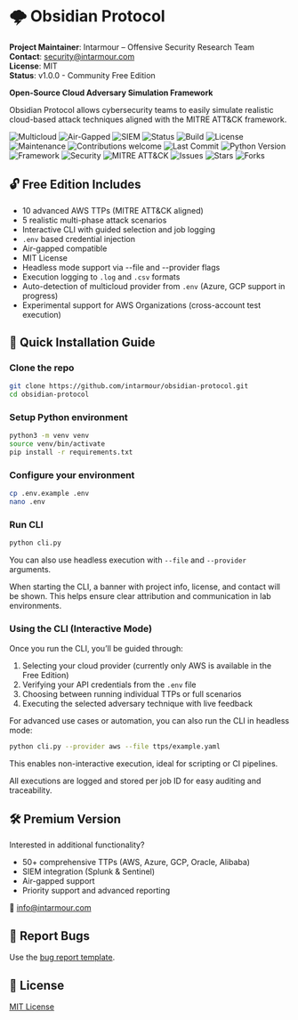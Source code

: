# 🌩️ Obsidian Protocol

**Project Maintainer**: Intarmour – Offensive Security Research Team  
**Contact**: [security@intarmour.com](mailto:security@intarmour.com)  
**License**: MIT  
**Status**: v1.0.0 - Community Free Edition  

**Open-Source Cloud Adversary Simulation Framework**

Obsidian Protocol allows cybersecurity teams to easily simulate realistic cloud-based attack techniques aligned with the MITRE ATT&CK framework.

![Multicloud](https://img.shields.io/badge/Multicloud-Ready-brightgreen)
![Air-Gapped](https://img.shields.io/badge/Air--Gapped-Compatible-blue)
![SIEM](https://img.shields.io/badge/SIEM-Splunk%20%7C%20Sentinel-orange)
![Status](https://img.shields.io/badge/Status-MVP--Complete%20%7C%20Headless--Ready-success)
![Build](https://img.shields.io/badge/Build-Passing-brightgreen)
![License](https://img.shields.io/badge/License-MIT-blue)
![Maintenance](https://img.shields.io/badge/Maintained-yes-brightgreen)
![Contributions welcome](https://img.shields.io/badge/Contributions-Welcome-ff69b4)
![Last Commit](https://img.shields.io/github/last-commit/intarmour/obsidian-protocol)
![Python Version](https://img.shields.io/badge/Python-3.9%2B-blue)
![Framework](https://img.shields.io/badge/Built%20With-Python%20%7C%20Boto3%20%7C%20YAML-blue)
![Security](https://img.shields.io/badge/Security-First-critical)
![MITRE ATT&CK](https://img.shields.io/badge/MITRE-ATT%26CK-red)
![Issues](https://img.shields.io/github/issues/intarmour/obsidian-protocol)
![Stars](https://img.shields.io/github/stars/intarmour/obsidian-protocol)
![Forks](https://img.shields.io/github/forks/intarmour/obsidian-protocol)

## 🔓 Free Edition Includes
- 10 advanced AWS TTPs (MITRE ATT&CK aligned)
- 5 realistic multi-phase attack scenarios
- Interactive CLI with guided selection and job logging
- `.env` based credential injection
- Air-gapped compatible
- MIT License
- Headless mode support via --file and --provider flags
- Execution logging to `.log` and `.csv` formats
- Auto-detection of multicloud provider from `.env` (Azure, GCP support in progress)
- Experimental support for AWS Organizations (cross-account test execution)

## 🚀 Quick Installation Guide

### Clone the repo
```bash
git clone https://github.com/intarmour/obsidian-protocol.git
cd obsidian-protocol
```

### Setup Python environment
```bash
python3 -m venv venv
source venv/bin/activate
pip install -r requirements.txt
```

### Configure your environment
```bash
cp .env.example .env
nano .env
```


### Run CLI
```bash
python cli.py
```
You can also use headless execution with `--file` and `--provider` arguments.

When starting the CLI, a banner with project info, license, and contact will be shown. This helps ensure clear attribution and communication in lab environments.

### Using the CLI (Interactive Mode)
Once you run the CLI, you’ll be guided through:

1. Selecting your cloud provider (currently only AWS is available in the Free Edition)
2. Verifying your API credentials from the `.env` file
3. Choosing between running individual TTPs or full scenarios
4. Executing the selected adversary technique with live feedback

For advanced use cases or automation, you can also run the CLI in headless mode:

```bash
python cli.py --provider aws --file ttps/example.yaml
```

This enables non-interactive execution, ideal for scripting or CI pipelines.

All executions are logged and stored per job ID for easy auditing and traceability.

## 🛠️ Premium Version
Interested in additional functionality?
- 50+ comprehensive TTPs (AWS, Azure, GCP, Oracle, Alibaba)
- SIEM integration (Splunk & Sentinel)
- Air-gapped support
- Priority support and advanced reporting

📧 [info@intarmour.com](mailto:info@intarmour.com)

## 🐞 Report Bugs
Use the [bug report template](.github/ISSUE_TEMPLATE/bug_report.md).

## 📄 License
[MIT License](LICENSE)
